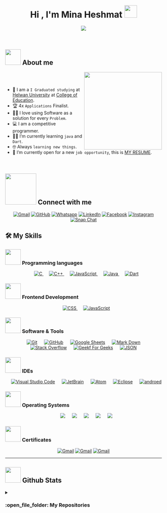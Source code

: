 <h1 align="center">Hi , I'm Mina Heshmat <img src="https://media.giphy.com/media/hvRJCLFzcasrR4ia7z/giphy.gif" width="40"></h1>
<p align="center">
  <a href="https://github.com/DenverCoder1/readme-typing-svg"><img src="https://readme-typing-svg.herokuapp.com?font=Time+New+Roman&color=%23C8BE25&size=30&center=true&vCenter=true&width=600&height=100&lines=Software+interested+@bld.ai;Mobile+Application+Developer;Competitive+Designer;2x+ACPC+Finalist;Expert+on+Codeforces;Division+1+on+Codechef+(5+Stars);4+Kyu+on+Atcoder;Always+learning+new+things"></a>
</p>


<br>


	
## <picture><img src = "https://github.com/7oSkaaa/7oSkaaa/blob/main/Images/about_me.gif?raw=true" width = 50px></picture> About me

<picture> <img align="right" src="https://github.com/7oSkaaa/7oSkaaa/blob/main/Images/Right_Side.gif?raw=true" width = 250px></picture>

<br><br>

- :school: I am a `I Graduated studying` at [Helwan University](https://www.helwan.edu.eg/en/home-3/?lang=en) at [College of Education](http://edu.helwan.edu.eg/).
- :trophy: 4x `Applications` Finalist.
- :technologist: I love using Software as a solution for every `Problem`.
- :computer: I am a competitive programmer.
- :student: I’m currently learning `java` and `Dart`.
- :nerd_face: Always `learning new things`.
- :thinking: I’m currently open for a new `job opportunity`, this is [MY RESUME](https://user-images.githubusercontent.com/121980036/233102036-96c8f37b-be3b-4696-b2e9-67a5337ebffb.png).
<br>



## <picture> <img src="https://github.com/7oSkaaa/7oSkaaa/blob/main/Images/Connect-with-me.gif?raw=true" width="100px"> </picture> Connect with me
<p align="center">
	<a href="minaheshmat33@gmail.com"><img img src="https://img.shields.io/badge/gmail-%23EA4335.svg?style=plastic&logo=gmail&logoColor=white" alt="Gmail"/></a>
	<a href="https://github.com/Mina-Heshmat1"><img src="https://img.shields.io/badge/github-%23181717.svg?style=plastic&logo=github&logoColor=white" alt="GitHub"/></a>
	<a href="https://wh.ms/2001277303605"><img src="https://img.shields.io/badge/whatsapp-%2325D366.svg?style=plastic&logo=whatsapp&logoColor=white" alt="Whatsapp"/></a>
	<a href="https://www.linkedin.com/in/mina-hachmat-246698152"><img src="https://img.shields.io/badge/linkedin-%230A66C2.svg?style=plastic&logo=linkedin&logoColor=white" alt="LinkedIn"/></a>
	<a href="https://www.facebook.com/mina.heshmat.188?mibextid=ZbWKwL"><img src="https://img.shields.io/badge/facebook-%231877F2.svg?style=plastic&logo=facebook&logoColor=white" alt="Facebook"/></a>
	<a href="https://instagram.com/mina_hachmat?igshid=ZDdkNTZiNTM="><img src="https://img.shields.io/badge/instagram-%23E4405F.svg?style=plastic&logo=instagram&logoColor=white" alt="Instagram"/></a>
	<a href="https://www.snapchat.com/add/minaheshmat3?share_id=Y3xUE_i4CuI&locale=en-US"><img src="https://img.shields.io/badge/snapchat-%23FFFC00.svg?style=plastic&logo=snapchat&logoColor=black" alt="Snap Chat"/></a>
</p>



## 🛠️ My Skills

### <picture> <img src = "https://github.com/7oSkaaa/7oSkaaa/blob/main/Images/Programming_Languages.gif?raw=true" width = 50px>  </picture> Programming languages

<p align="center"> 
  &emsp; 
  <a href="https://www.cprogramming.com/" target="_blank"> 
    <img alt="C" src="https://user-images.githubusercontent.com/121980036/232767079-a1648348-6586-4599-88da-ca8742fc39ac.png">
  </a> 
  &emsp;
  <a href="https://www.w3schools.com/cpp/" target="_blank"> 
    <img alt="C++" src="https://user-images.githubusercontent.com/121980036/232766801-136f0120-a363-4e8a-aa8e-cb6594524f91.png">
  </a> 
  &emsp;
  <a href="https://developer.mozilla.org/en-US/docs/Web/JavaScript" target="_blank"> 
     <img alt="JavaScript" src="https://user-images.githubusercontent.com/121980036/232766102-e3270d3c-63f5-4bf7-a20a-29d813783326.png">
   </a>
  &emsp;
  <a href="https://www.java.com" target="_blank"> 
    <img alt="Java" src="https://user-images.githubusercontent.com/121980036/232764852-979ac3ac-3ca6-43e6-9d22-077e70889fcc.png">
  </a>
 &emsp;
  <a href="https://dart.dev/" target="_blank"> 
    <img alt="Dart" src="https://user-images.githubusercontent.com/121980036/232765390-47aaf715-6218-419f-9b9e-1ddf165bd183.png">
  </a>	
</p>

### <picture> <img src = "https://github.com/7oSkaaa/7oSkaaa/blob/main/Images/Front_End.gif?raw=true" width = 50px>  </picture> Frontend Development
<p align="center"> 
  &emsp;
  <a href="https://www.w3schools.com/css/" target="_blank">
    <img alt="CSS" src="https://img.shields.io/badge/CSS%20-%231572B6.svg?style=plastic&logo=css3&logoColor=white">
  </a> 
  &emsp;
  <a href="https://developer.mozilla.org/en-US/docs/Web/JavaScript" target="_blank"> 
     <img alt="JavaScript" src="https://img.shields.io/badge/JavaScript%20-%23F7DF1E.svg?style=plastic&logo=javascript&logoColor=black">
   </a>
</p>

 ### <picture> <img src = "https://github.com/7oSkaaa/7oSkaaa/blob/main/Images/Software_Tools.gif?raw=true" width = 50px>  </picture> Software & Tools
 
<p align="center">
  &emsp;
    <a href="#"><img alt="Git" src="https://img.shields.io/badge/Git%20-%23F05033.svg?style=plastic&logo=git&logoColor=white"></a>
  &emsp;
    <a href="#"><img alt="GitHub" src="https://img.shields.io/badge/github-%23181717.svg?style=plastic&logo=github&logoColor=white"></a>
  &emsp;
    <a href="#"><img alt="Google Sheets" src="https://img.shields.io/badge/Google%20Sheets%20-%2334A853.svg?style=plastic&logo=google%20sheets&logoColor=white"></a>
  &emsp;
    <a href="#"><img alt="Mark Down" src="https://img.shields.io/badge/Markdown-000000?style=plastic&logo=markdown&logoColor=white"></a>
  &emsp;
    <a href="#"><img alt="Stack Overflow" src="https://img.shields.io/badge/-Stack%20Overflow-FE7A16?style=plastic&logo=stack-overflow&logoColor=white"></a>
  &emsp;
    <a href="#"><img alt="Geekf For Geeks" src="https://img.shields.io/badge/geeksforgeeks-%230F9D58.svg?style=plastic&logo=geeksforgeeks&logoColor=white"></a>
  &emsp;
    <a href="#"><img alt="JSON" img src="https://img.shields.io/badge/json-%23000000.svg?style=plastic&logo=json&logoColor=white"></a>
   
</p>

 ### <picture> <img src = "https://github.com/7oSkaaa/7oSkaaa/blob/main/Images/IDEs.gif?raw=true" width = 50px>  </picture> IDEs
 
<p align="center">
  &emsp;
    <a href="#"><img alt="Visual Studio Code" src="https://img.shields.io/badge/Visual%20Studio%20Code-0078d7.svg?style=plastic&logo=visual-studio-code&logoColor=white"></a>
  &emsp;
    <a href="#"><img alt="JetBrain" src="https://img.shields.io/badge/jetbrains-%23000000.svg?style=plastic&logo=jetbrains&logoColor=white" /></a>
  &emsp;
    <a href="#"><img alt="Atom" src="https://img.shields.io/badge/atom-%2366595C.svg?&style=plastic&logo=atom&logoColor=white" /></a>
  &emsp;
    <a href="#"><img alt="Eclipse" src="https://img.shields.io/badge/eclipse%20ide-%232C2255.svg?&style=plastic&logo=eclipse%20ide&logoColor=white" /></a>
&emsp;
    <a href="#"><img alt="androed" src="https://user-images.githubusercontent.com/121980036/232769769-c771a62d-2d79-4bdc-9ad7-5f78029219f9.png" /></a>	
</p>

 
 ### <picture> <img src = "https://github.com/7oSkaaa/7oSkaaa/blob/main/Images/OS.gif?raw=true" width = 50px>  </picture> Operating Systems
 
<p align="center">
  &emsp;
    <a href="#"><img src="https://img.shields.io/badge/Linux-FCC624?style=plastic&logo=linux&logoColor=black"></a>
  &emsp;
    <a href="#"><img src="https://img.shields.io/badge/Ubuntu-E95420?style=plastic&logo=ubuntu&logoColor=white"></a>
  &emsp;
    <a href="#"><img src="https://img.shields.io/badge/Windows-0078D6?style=plastic&logo=windows&logoColor=white"></a>
  &emsp;
    <a href="#"><img src="https://img.shields.io/badge/pop!_os-%2348B9C7.svg?style=plastic&&logo=pop!_os&logoColor=white" /></a>
  &emsp;
    <a href="#"><img src="https://img.shields.io/badge/manjaro-%2335BF5C.svg?&style=plastic&logo=manjaro&logoColor=white" /></a>
</p>

### <picture> <img src = "https://media.giphy.com/media/QaMcXSekUWx7aogAUr/giphy.gif" width = 50px>  </picture> Certificates
 
<p align="center">
	<a href="https://user-images.githubusercontent.com/121980036/233036997-9d60fdb6-15d4-4b3d-8872-769c9aad95da.jpg"><img img src="https://user-images.githubusercontent.com/121980036/233043467-a7f66efa-4d1a-4631-8f57-7147c1d89c6f.png" alt="Gmail"/></a>
	<a href="https://user-images.githubusercontent.com/121980036/233040805-58f0cd0c-8cd4-45ea-ba3c-d8efbbe48ccf.jpg"><img src="https://user-images.githubusercontent.com/121980036/233047949-3f326009-1f1b-44c7-a231-6da3f93f6c76.png"alt="Gmail"/></a>
	<a href="https://github.com/Mina-Heshmat1/Mina-Heshmat1/assets/121980036/f93e56f7-9d11-4f0a-9a94-9d49d22a50cc"><img src="https://github.com/Mina-Heshmat1/Bmicalculator/assets/121980036/9c6aad9a-c36b-4243-aca5-207d60da926d"alt="Gmail"/></a> 														  
        
<br> 

---

## <picture> <img src = "https://github.com/7oSkaaa/7oSkaaa/blob/main/Images/Statistics.gif?raw=true" width = 50px>  </picture> Github Stats


	
<details><summary><h3> :open_file_folder: My Repositories </h3></summary>

----
	
<div>
  <p align="center"> 
	  <a href="https://github.com/Mina-Heshmat1/Sign-Up-Screen">
      	        <img src="https://user-images.githubusercontent.com/121980036/236210999-33a3fee8-66dc-4b77-84a1-3fb4658ffc0e.png" />  
	</a> 
	 <a href="https://github.com/Mina-Heshmat1/Drinks-App">
      		<img src="https://user-images.githubusercontent.com/121980036/234897737-0c26266a-3e67-4cc3-a6f1-9740ffeb105c.png" />  
	</a>  
	 <a href="https://github.com/Mina-Heshmat1/Shop_App">
      		<img src="https://user-images.githubusercontent.com/121980036/234896025-301733f4-030c-4ac8-b70a-d82f9a5287a1.png" />  
	</a> 
	<a href="https://github.com/Mina-Heshmat1/ChartAppElamir">
      		<img src="https://user-images.githubusercontent.com/121980036/234894344-a62d351d-3b6f-459b-b45e-d901ca0adc77.png" />  
	</a> 
	<a href="https://github.com/Mina-Heshmat1/Bmicalculator">
      		<img src="https://user-images.githubusercontent.com/121980036/234891596-d6ebcb47-818f-4a09-a946-78dd19c81575.png" />  
	</a>  
	<a href="https://github.com/Mina-Heshmat1/ChatApp">
      		<img src="https://user-images.githubusercontent.com/121980036/234890872-0145b3e6-cb3f-41d1-88ab-1027342b5d93.png" />  
	</a>  
	<a href="https://github.com/Mina-Heshmat1/NOTES_App">
      		<img src="https://user-images.githubusercontent.com/121980036/234889717-cf890c83-1b50-4733-aaf2-a94883b86b34.png" />  
	</a>  
	<a href="https://github.com/Mina-Heshmat1/NewsApp">
      		<img src="https://user-images.githubusercontent.com/121980036/234888591-8b0d5fd1-b9bc-49b2-a9fc-53beef576c6f.png" />  
	</a>  
	<a href="https://github.com/Mina-Heshmat1/SplashScreen">
      		<img src="https://user-images.githubusercontent.com/121980036/234884933-b8c90cc8-4b13-462e-a97d-7a9ada932559.png" />  
	</a>  
	<a href="https://github.com/Mina-Heshmat1/MintraSportApp">
      		<img src="https://user-images.githubusercontent.com/121980036/234883160-20fdcd14-b769-4983-a97e-68c19f09b169.png" />  
	</a>  
	<a href="https://github.com/Mina-Heshmat1/StMina_Church">
      		<img src="https://user-images.githubusercontent.com/121980036/234881251-db55b230-1460-470e-aab0-9ae9ac121d19.png" />  
	</a>  
	<a href="https://github.com/Mina-Heshmat1/CalculatorApp">
      		<img src="https://user-images.githubusercontent.com/121980036/234879273-daff876b-d244-401b-a2cf-6c3fb9e95004.png" />  
	</a>  
	<a href="https://github.com/Mina-Heshmat1/NewsApp-Flutter-">
      		<img src="https://user-images.githubusercontent.com/121980036/234875941-41afc788-5e26-4e92-98e9-0115fb759119.png" />  
	</a>  
	<a href="https://github.com/Mina-Heshmat1/chat-gbt">
      		<img src="https://user-images.githubusercontent.com/121980036/232783546-c14a3c9d-b025-4d3d-ab75-acbdae0275b6.png" />
    	</a>
	<a href="https://github.com/Mina-Heshmat1/github">
      		<img src="https://user-images.githubusercontent.com/121980036/232787325-53c52291-7a76-4a7a-86c7-84afd70d4216.png" />
    	</a>
	<a href="https://github.com/Mina-Heshmat1/Shop_App">
      		<img src="https://user-images.githubusercontent.com/121980036/234874054-be546f8e-8b7e-4d25-b42a-869b195f00eb.png" />
    <br>	
  </p>
</div>
</details>

</br></br>
	

